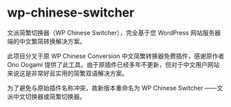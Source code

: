 # wp-chinese-switcher
文派简繁切换器（WP Chinese Switcher），完全基于您 WordPress 网站服务器端的中文繁简转换解决方案。

此项目分叉于原 WP Chinese Conversion 中文简繁转换器免费插件，感谢原作者 Ono Oogami 提供了此工具。由于原插件已经多年不更新，但对于中文用户网站来说这是非常好且实用的简繁双语解决方案。

为了避免与原始插件名称冲突，故新版本重命名为 WP Chinese Switcher ——文派中文切换器或简繁切换器。
